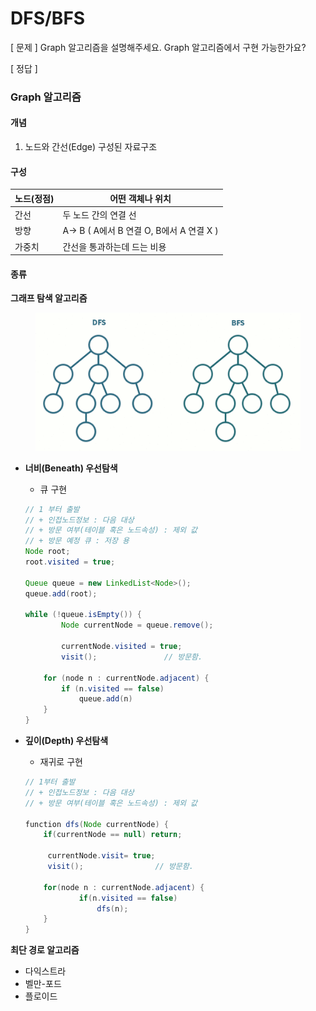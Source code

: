 # DFS/BFS

\[ 문제 ] Graph 알고리즘을 설명해주세요. Graph 알고리즘에서 구현 가능한가요?

\[ 정답 ]

### Graph 알고리즘

#### 개념

1. 노드와 간선(Edge) 구성된 자료구조

#### 구성

| 노드(정점) | 어떤 객체나 위치                       |
| ------ | ------------------------------- |
| 간선     | 두 노드 간의 연결 선                    |
| 방향     | A→ B ( A에서 B 연결 O, B에서 A 연결 X ) |
| 가중치    | 간선을 통과하는데 드는 비용                 |

#### 종류

**그래프 탐색 알고리즘**

<figure><img src="../../../.gitbook/assets/image (8).png" alt=""><figcaption></figcaption></figure>

*   **너비(Beneath) 우선탐색**

    * 큐 구현

    ```java
    // 1 부터 출발 
    // + 인접노드정보 : 다음 대상
    // + 방문 여부(테이블 혹은 노드속성) : 제외 값
    // + 방문 예정 큐 : 저장 용
    Node root;
    root.visited = true;

    Queue queue = new LinkedList<Node>();
    queue.add(root);

    while (!queue.isEmpty()) {
    		Node currentNode = queue.remove();
    		
    		currentNode.visited = true;
    		visit();               // 방문함.
    		
        for (node n : currentNode.adjacent) {
            if (n.visited == false)
                queue.add(n)
        }
    }
    ```
*   **깊이(Depth) 우선탐색**

    * 재귀로 구현

    ```java
    // 1부터 출발
    // + 인접노드정보 : 다음 대상
    // + 방문 여부(테이블 혹은 노드속성) : 제외 값

    function dfs(Node currentNode) {
    	if(currentNode == null) return;

    	 currentNode.visit= true;	
    	 visit();                // 방문함.

    	for(node n : currentNode.adjacent) {
    			if(n.visited == false)
    			    dfs(n);
    	}
    } 

    ```

**최단 경로 알고리즘**

* 다익스트라
* 벨만-포드
* 플로이드
